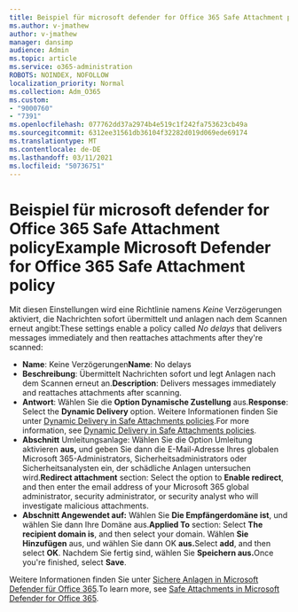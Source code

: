 ```yaml
---
title: Beispiel für microsoft defender for Office 365 Safe Attachment policy
ms.author: v-jmathew
author: v-jmathew
manager: dansimp
audience: Admin
ms.topic: article
ms.service: o365-administration
ROBOTS: NOINDEX, NOFOLLOW
localization_priority: Normal
ms.collection: Adm_O365
ms.custom:
- "9000760"
- "7391"
ms.openlocfilehash: 077762dd37a2974b4e519c1f242fa753623cb49a
ms.sourcegitcommit: 6312ee31561db36104f32282d019d069ede69174
ms.translationtype: MT
ms.contentlocale: de-DE
ms.lasthandoff: 03/11/2021
ms.locfileid: "50736751"
---
```

# <a name="example-microsoft-defender-for-office-365-safe-attachment-policy"></a><span data-ttu-id="af179-102">Beispiel für microsoft defender for Office 365 Safe Attachment policy</span><span class="sxs-lookup"><span data-stu-id="af179-102">Example Microsoft Defender for Office 365 Safe Attachment policy</span></span>

<span data-ttu-id="af179-103">Mit diesen Einstellungen wird eine Richtlinie namens *Keine* Verzögerungen aktiviert, die Nachrichten sofort übermittelt und anlagen nach dem Scannen erneut angibt:</span><span class="sxs-lookup"><span data-stu-id="af179-103">These settings enable a policy called *No delays* that delivers messages immediately and then reattaches attachments after they're scanned:</span></span>

- <span data-ttu-id="af179-104">**Name**: Keine Verzögerungen</span><span class="sxs-lookup"><span data-stu-id="af179-104">**Name**: No delays</span></span>
- <span data-ttu-id="af179-105">**Beschreibung**: Übermittelt Nachrichten sofort und legt Anlagen nach dem Scannen erneut an.</span><span class="sxs-lookup"><span data-stu-id="af179-105">**Description**: Delivers messages immediately and reattaches attachments after scanning.</span></span>
- <span data-ttu-id="af179-106">**Antwort**: Wählen Sie die **Option Dynamische Zustellung** aus.</span><span class="sxs-lookup"><span data-stu-id="af179-106">**Response**: Select the **Dynamic Delivery** option.</span></span> <span data-ttu-id="af179-107">Weitere Informationen finden Sie unter [Dynamic Delivery in Safe Attachments policies](https://go.microsoft.com/fwlink/?linkid=2092328).</span><span class="sxs-lookup"><span data-stu-id="af179-107">For more information, see [Dynamic Delivery in Safe Attachments policies](https://go.microsoft.com/fwlink/?linkid=2092328).</span></span>
- <span data-ttu-id="af179-108">**Abschnitt** Umleitungsanlage: Wählen Sie die Option Umleitung aktivieren **aus,** und geben Sie dann die E-Mail-Adresse Ihres globalen Microsoft 365-Administrators, Sicherheitsadministrators oder Sicherheitsanalysten ein, der schädliche Anlagen untersuchen wird.</span><span class="sxs-lookup"><span data-stu-id="af179-108">**Redirect attachment** section: Select the option to **Enable redirect**, and then enter the email address of your Microsoft 365 global administrator, security administrator, or security analyst who will investigate malicious attachments.</span></span>
- <span data-ttu-id="af179-109">**Abschnitt Angewendet auf:** Wählen Sie **Die Empfängerdomäne ist**, und wählen Sie dann Ihre Domäne aus.</span><span class="sxs-lookup"><span data-stu-id="af179-109">**Applied To** section: Select **The recipient domain is**, and then select your domain.</span></span> <span data-ttu-id="af179-110">Wählen **Sie Hinzufügen** aus, und wählen Sie dann OK **aus.**</span><span class="sxs-lookup"><span data-stu-id="af179-110">Select **add**, and then select **OK**.</span></span> <span data-ttu-id="af179-111">Nachdem Sie fertig sind, wählen Sie **Speichern aus.**</span><span class="sxs-lookup"><span data-stu-id="af179-111">Once you're finished, select **Save**.</span></span>

<span data-ttu-id="af179-112">Weitere Informationen finden Sie unter [Sichere Anlagen in Microsoft Defender für Office 365](https://go.microsoft.com/fwlink/?linkid=2092213).</span><span class="sxs-lookup"><span data-stu-id="af179-112">To learn more, see [Safe Attachments in Microsoft Defender for Office 365](https://go.microsoft.com/fwlink/?linkid=2092213).</span></span>
